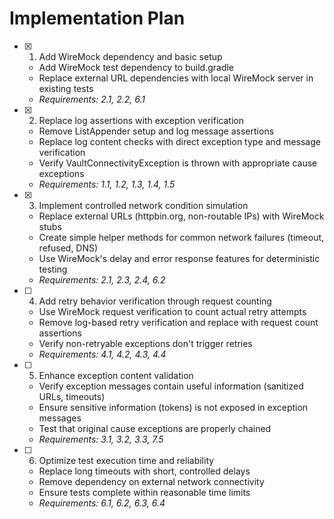 # Implementation Plan

- [x] 1. Add WireMock dependency and basic setup
  - Add WireMock test dependency to build.gradle
  - Replace external URL dependencies with local WireMock server in existing tests
  - _Requirements: 2.1, 2.2, 6.1_

- [x] 2. Replace log assertions with exception verification
  - Remove ListAppender setup and log message assertions
  - Replace log content checks with direct exception type and message verification
  - Verify VaultConnectivityException is thrown with appropriate cause exceptions
  - _Requirements: 1.1, 1.2, 1.3, 1.4, 1.5_

- [x] 3. Implement controlled network condition simulation
  - Replace external URLs (httpbin.org, non-routable IPs) with WireMock stubs
  - Create simple helper methods for common network failures (timeout, refused, DNS)
  - Use WireMock's delay and error response features for deterministic testing
  - _Requirements: 2.1, 2.3, 2.4, 6.2_

- [ ] 4. Add retry behavior verification through request counting
  - Use WireMock request verification to count actual retry attempts
  - Remove log-based retry verification and replace with request count assertions
  - Verify non-retryable exceptions don't trigger retries
  - _Requirements: 4.1, 4.2, 4.3, 4.4_

- [ ] 5. Enhance exception content validation
  - Verify exception messages contain useful information (sanitized URLs, timeouts)
  - Ensure sensitive information (tokens) is not exposed in exception messages
  - Test that original cause exceptions are properly chained
  - _Requirements: 3.1, 3.2, 3.3, 7.5_

- [ ] 6. Optimize test execution time and reliability
  - Replace long timeouts with short, controlled delays
  - Remove dependency on external network connectivity
  - Ensure tests complete within reasonable time limits
  - _Requirements: 6.1, 6.2, 6.3, 6.4_